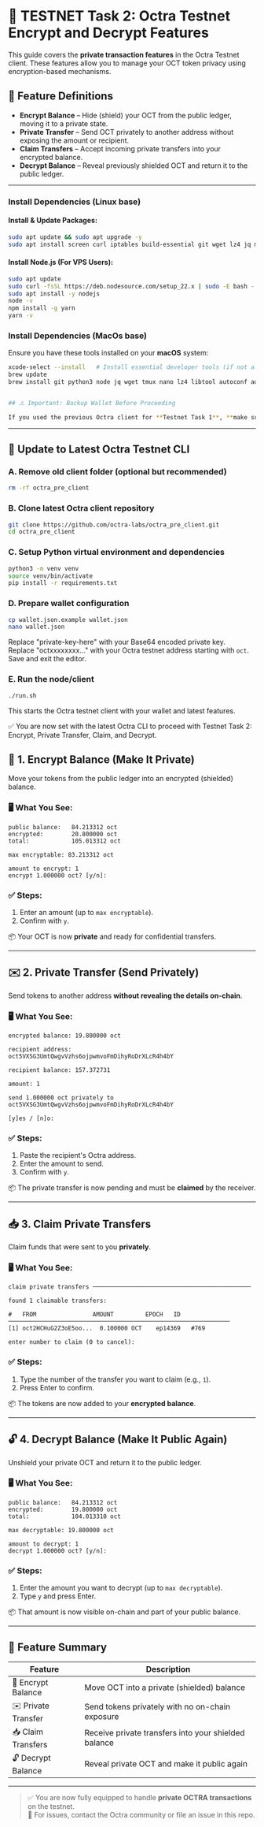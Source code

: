 
# 🧪 TESTNET Task 2: Octra Testnet Encrypt and Decrypt Features

This guide covers the **private transaction features** in the Octra Testnet client. These features allow you to manage your OCT token privacy using encryption-based mechanisms.

## 🔑 Feature Definitions

- **Encrypt Balance** – Hide (shield) your OCT from the public ledger, moving it to a private state.
- **Private Transfer** – Send OCT privately to another address without exposing the amount or recipient.
- **Claim Transfers** – Accept incoming private transfers into your encrypted balance.
- **Decrypt Balance** – Reveal previously shielded OCT and return it to the public ledger.

---
### Install Dependencies (Linux base)

#### Install & Update Packages:
```bash
sudo apt update && sudo apt upgrade -y
sudo apt install screen curl iptables build-essential git wget lz4 jq make gcc nano automake autoconf tmux htop nvme-cli libgbm1 pkg-config libssl-dev libleveldb-dev tar clang bsdmainutils ncdu unzip libleveldb-dev -y
```

#### Install Node.js (For VPS Users):
```bash
sudo apt update
sudo curl -fsSL https://deb.nodesource.com/setup_22.x | sudo -E bash -
sudo apt install -y nodejs
node -v
npm install -g yarn
yarn -v
```
### Install Dependencies (MacOs base)

Ensure you have these tools installed on your **macOS** system:

```bash
xcode-select --install   # Install essential developer tools (if not already)
brew update
brew install git python3 node jq wget tmux nano lz4 libtool autoconf automake pkg-config openssl


## ⚠️ Important: Backup Wallet Before Proceeding

If you used the previous Octra client for **Testnet Task 1**, **make sure to backup your wallet details now** (e.g., `wallet.json`, private keys, addresses) before deleting any files or folders. Losing these means losing access to your funds and testnet state.
```
---

## 🔄 Update to Latest Octra Testnet CLI

### A. Remove old client folder (optional but recommended)
```bash
rm -rf octra_pre_client
```

### B. Clone latest Octra client repository
```bash
git clone https://github.com/octra-labs/octra_pre_client.git
cd octra_pre_client
```

### C. Setup Python virtual environment and dependencies
```bash
python3 -m venv venv
source venv/bin/activate
pip install -r requirements.txt
```

### D. Prepare wallet configuration
```bash
cp wallet.json.example wallet.json
nano wallet.json
```
Replace "private-key-here" with your Base64 encoded private key.  
Replace "octxxxxxxxx..." with your Octra testnet address starting with `oct`.  
Save and exit the editor.

### E. Run the node/client
```bash
./run.sh
```
This starts the Octra testnet client with your wallet and latest features.

✅ You are now set with the latest Octra CLI to proceed with Testnet Task 2: Encrypt, Private Transfer, Claim, and Decrypt.

## 🔐 1. Encrypt Balance (Make It Private)

Move your tokens from the public ledger into an encrypted (shielded) balance.

### 🖥️ What You See:
```
public balance:   84.213312 oct
encrypted:        20.800000 oct
total:            105.013312 oct

max encryptable: 83.213312 oct

amount to encrypt: 1
encrypt 1.000000 oct? [y/n]:
```

### ✅ Steps:
1. Enter an amount (up to `max encryptable`).
2. Confirm with `y`.

📦 Your OCT is now **private** and ready for confidential transfers.

---

## ✉️ 2. Private Transfer (Send Privately)

Send tokens to another address **without revealing the details on-chain**.

### 🖥️ What You See:
```
encrypted balance: 19.800000 oct

recipient address:
oct5VXSG3UmtQwgvVzhs6ojpwmvoFmDihyRoDrXLcR4h4bY

recipient balance: 157.372731

amount: 1

send 1.000000 oct privately to
oct5VXSG3UmtQwgvVzhs6ojpwmvoFmDihyRoDrXLcR4h4bY

[y]es / [n]o:
```

### ✅ Steps:
1. Paste the recipient's Octra address.
2. Enter the amount to send.
3. Confirm with `y`.

📦 The private transfer is now pending and must be **claimed** by the receiver.

---

## 📥 3. Claim Private Transfers

Claim funds that were sent to you **privately**.

### 🖥️ What You See:
```
claim private transfers ─────────────────────────────────────────────

found 1 claimable transfers:

#   FROM                AMOUNT         EPOCH   ID
───────────────────────────────────────────────────────────────
[1] oct2HCHuG2Z3oE5oo...  0.100000 OCT    ep14369   #769

enter number to claim (0 to cancel):
```

### ✅ Steps:
1. Type the number of the transfer you want to claim (e.g., `1`).
2. Press Enter to confirm.

📦 The tokens are now added to your **encrypted balance**.

---

## 🔓 4. Decrypt Balance (Make It Public Again)

Unshield your private OCT and return it to the public ledger.

### 🖥️ What You See:
```
public balance:   84.213312 oct
encrypted:        19.800000 oct
total:            104.013310 oct

max decryptable: 19.800000 oct

amount to decrypt: 1
decrypt 1.000000 oct? [y/n]:
```

### ✅ Steps:
1. Enter the amount you want to decrypt (up to `max decryptable`).
2. Type `y` and press Enter.

📦 That amount is now visible on-chain and part of your public balance.

---

## 🧠 Feature Summary

| Feature             | Description |
|---------------------|-------------|
| 🔐 Encrypt Balance   | Move OCT into a private (shielded) balance |
| ✉️ Private Transfer  | Send tokens privately with no on-chain exposure |
| 📥 Claim Transfers   | Receive private transfers into your shielded balance |
| 🔓 Decrypt Balance   | Reveal private OCT and make it public again |

---

> ✅ You are now fully equipped to handle **private OCTRA transactions** on the testnet.  
> 💬 For issues, contact the Octra community or file an issue in this repo.
